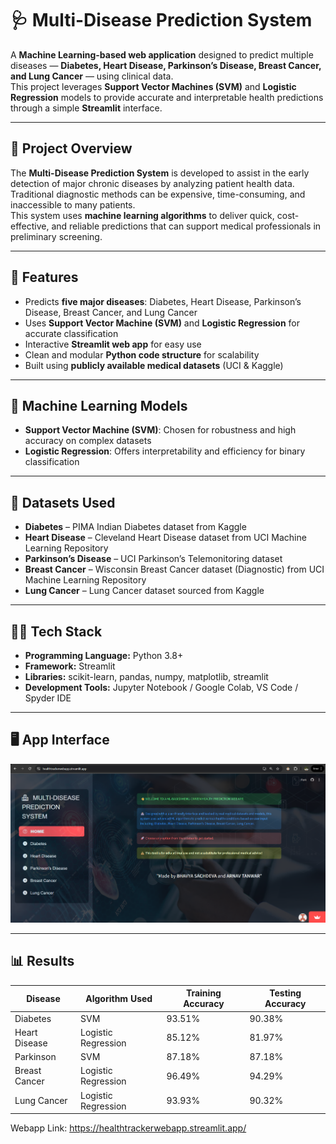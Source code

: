 # 🩺 Multi-Disease Prediction System

A **Machine Learning-based web application** designed to predict multiple diseases — **Diabetes, Heart Disease, Parkinson’s Disease, Breast Cancer, and Lung Cancer** — using clinical data.  
This project leverages **Support Vector Machines (SVM)** and **Logistic Regression** models to provide accurate and interpretable health predictions through a simple **Streamlit** interface.

---

## 📘 Project Overview
The **Multi-Disease Prediction System** is developed to assist in the early detection of major chronic diseases by analyzing patient health data.  
Traditional diagnostic methods can be expensive, time-consuming, and inaccessible to many patients.  
This system uses **machine learning algorithms** to deliver quick, cost-effective, and reliable predictions that can support medical professionals in preliminary screening.

---

## 🚀 Features
- Predicts **five major diseases**: Diabetes, Heart Disease, Parkinson’s Disease, Breast Cancer, and Lung Cancer  
- Uses **Support Vector Machine (SVM)** and **Logistic Regression** for accurate classification  
- Interactive **Streamlit web app** for easy use  
- Clean and modular **Python code structure** for scalability  
- Built using **publicly available medical datasets** (UCI & Kaggle)

---

## 🧠 Machine Learning Models
- **Support Vector Machine (SVM)**: Chosen for robustness and high accuracy on complex datasets  
- **Logistic Regression**: Offers interpretability and efficiency for binary classification  

---

## 🧩 Datasets Used
- **Diabetes** – PIMA Indian Diabetes dataset from Kaggle  
- **Heart Disease** – Cleveland Heart Disease dataset from UCI Machine Learning Repository 
- **Parkinson’s Disease** – UCI Parkinson’s Telemonitoring dataset
- **Breast Cancer** – Wisconsin Breast Cancer dataset (Diagnostic) from UCI Machine Learning Repository  
- **Lung Cancer** – Lung Cancer dataset sourced from Kaggle

---

## 👩‍💻 Tech Stack
- **Programming Language:** Python 3.8+  
- **Framework:** Streamlit  
- **Libraries:** scikit-learn, pandas, numpy, matplotlib, streamlit
- **Development Tools:** Jupyter Notebook / Google Colab, VS Code / Spyder IDE

---

## 🖥️ App Interface
![Home Page](images/home.png)

---

## 📊 Results

| Disease         | Algorithm Used       | Training Accuracy | Testing Accuracy |
|-----------------|----------------------|-------------------|------------------|
| Diabetes        | SVM                  | 93.51%            | 90.38%           |
| Heart Disease   | Logistic Regression  | 85.12%            | 81.97%           |
| Parkinson       | SVM                  | 87.18%            | 87.18%           |
| Breast Cancer   | Logistic Regression  | 96.49%            | 94.29%           |
| Lung Cancer     | Logistic Regression  | 93.93%            | 90.32%           |


Webapp Link: https://healthtrackerwebapp.streamlit.app/

